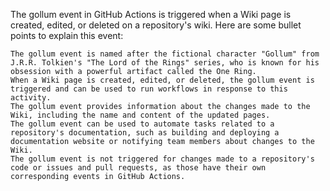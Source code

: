 The gollum event in GitHub Actions is triggered when a Wiki page is created, edited, or deleted on a repository's wiki. Here are some bullet points to explain this event:

    The gollum event is named after the fictional character "Gollum" from J.R.R. Tolkien's "The Lord of the Rings" series, who is known for his obsession with a powerful artifact called the One Ring.
    When a Wiki page is created, edited, or deleted, the gollum event is triggered and can be used to run workflows in response to this activity.
    The gollum event provides information about the changes made to the Wiki, including the name and content of the updated pages.
    The gollum event can be used to automate tasks related to a repository's documentation, such as building and deploying a documentation website or notifying team members about changes to the Wiki.
    The gollum event is not triggered for changes made to a repository's code or issues and pull requests, as those have their own corresponding events in GitHub Actions.